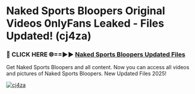 # Naked Sports Bloopers Original Videos 0nlyFans Leaked - Files Updated! (cj4za)

<h3>🔴 CLICK HERE 🌐==►► <a href="https://tinyurl.com/up5wt9bj" rel="nofollow">Naked Sports Bloopers Updated Files</a></h3>

Get Naked Sports Bloopers and all content. Now you can access all videos and pictures of Naked Sports Bloopers. New Updated Files 2025!

[![cj4za](https://i.imgur.com/ABiUzMV.gif)](https://tinyurl.com/up5wt9bj)
